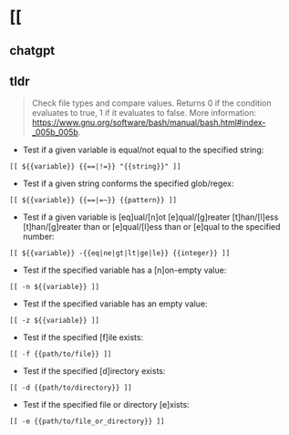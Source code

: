 # [[ 
## chatgpt 

## tldr 
 
> Check file types and compare values.
> Returns 0 if the condition evaluates to true, 1 if it evaluates to false.
> More information: <https://www.gnu.org/software/bash/manual/bash.html#index-_005b_005b>.

- Test if a given variable is equal/not equal to the specified string:

`[[ ${{variable}} {{==|!=}} "{{string}}" ]]`

- Test if a given string conforms the specified glob/regex:

`[[ ${{variable}} {{==|=~}} {{pattern}} ]]`

- Test if a given variable is [eq]ual/[n]ot [e]qual/[g]reater [t]han/[l]ess [t]han/[g]reater than or [e]qual/[l]ess than or [e]qual to the specified number:

`[[ ${{variable}} -{{eq|ne|gt|lt|ge|le}} {{integer}} ]]`

- Test if the specified variable has a [n]on-empty value:

`[[ -n ${{variable}} ]]`

- Test if the specified variable has an empty value:

`[[ -z ${{variable}} ]]`

- Test if the specified [f]ile exists:

`[[ -f {{path/to/file}} ]]`

- Test if the specified [d]irectory exists:

`[[ -d {{path/to/directory}} ]]`

- Test if the specified file or directory [e]xists:

`[[ -e {{path/to/file_or_directory}} ]]`
